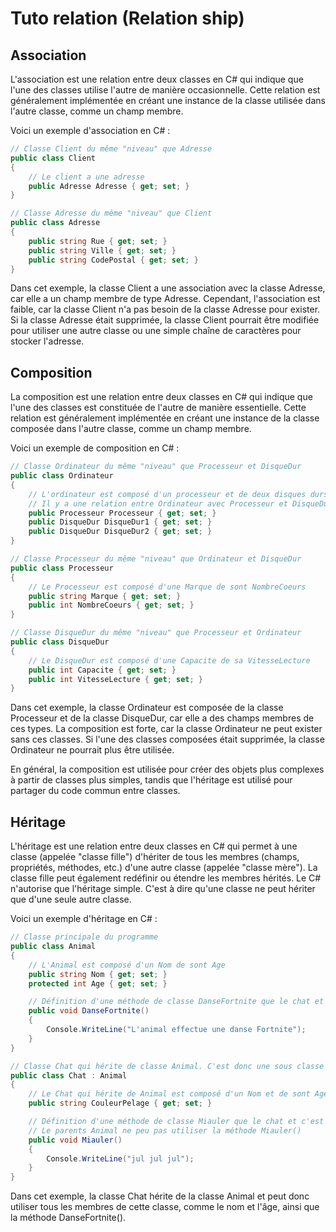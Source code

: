 # Tuto relation (Relation ship)

## Association

L'association est une relation entre deux classes en C# qui indique que l'une des classes utilise l'autre de manière occasionnelle. Cette relation est généralement implémentée en créant une instance de la classe utilisée dans l'autre classe, comme un champ membre.

Voici un exemple d'association en C# :

```C#
// Classe Client du même "niveau" que Adresse
public class Client
{
    // Le client a une adresse
    public Adresse Adresse { get; set; }
}

// Classe Adresse du même "niveau" que Client
public class Adresse
{
    public string Rue { get; set; }
    public string Ville { get; set; }
    public string CodePostal { get; set; }
}
```

Dans cet exemple, la classe Client a une association avec la classe Adresse, car elle a un champ membre de type Adresse. Cependant, l'association est faible, car la classe Client n'a pas besoin de la classe Adresse pour exister. Si la classe Adresse était supprimée, la classe Client pourrait être modifiée pour utiliser une autre classe ou une simple chaîne de caractères pour stocker l'adresse.

## Composition

La composition est une relation entre deux classes en C# qui indique que l'une des classes est constituée de l'autre de manière essentielle. Cette relation est généralement implémentée en créant une instance de la classe composée dans l'autre classe, comme un champ membre.

Voici un exemple de composition en C# :

```C#
// Classe Ordinateur du même "niveau" que Processeur et DisqueDur
public class Ordinateur
{
    // L'ordinateur est composé d'un processeur et de deux disques durs.
    // Il y a une relation entre Ordinateur avec Processeur et DisqueDur.
    public Processeur Processeur { get; set; }
    public DisqueDur DisqueDur1 { get; set; }
    public DisqueDur DisqueDur2 { get; set; }
}

// Classe Processeur du même "niveau" que Ordinateur et DisqueDur
public class Processeur
{
    // Le Processeur est composé d'une Marque de sont NombreCoeurs
    public string Marque { get; set; }
    public int NombreCoeurs { get; set; }
}

// Classe DisqueDur du même "niveau" que Processeur et Ordinateur
public class DisqueDur
{
    // Le DisqueDur est composé d'une Capacite de sa VitesseLecture
    public int Capacite { get; set; }
    public int VitesseLecture { get; set; }
}
```
Dans cet exemple, la classe Ordinateur est composée de la classe Processeur et de la classe DisqueDur, car elle a des champs membres de ces types. La composition est forte, car la classe Ordinateur ne peut exister sans ces classes. Si l'une des classes composées était supprimée, la classe Ordinateur ne pourrait plus être utilisée.

En général, la composition est utilisée pour créer des objets plus complexes à partir de classes plus simples, tandis que l'héritage est utilisé pour partager du code commun entre classes.


## Héritage

L'héritage est une relation entre deux classes en C# qui permet à une classe (appelée "classe fille") d'hériter de tous les membres (champs, propriétés, méthodes, etc.) d'une autre classe (appelée "classe mère"). La classe fille peut également redéfinir ou étendre les membres hérités.
Le C# n'autorise que l'héritage simple. C'est à dire qu'une classe ne peut hériter que d'une seule autre classe.

Voici un exemple d'héritage en C# :

```C#
// Classe principale du programme
public class Animal
{
    // L'Animal est composé d'un Nom de sont Age
    public string Nom { get; set; }
    protected int Age { get; set; }

    // Définition d'une méthode de classe DanseFortnite que le chat et c'est enfants peuvent utiliser
    public void DanseFortnite()
    {
        Console.WriteLine("L'animal effectue une danse Fortnite");
    }
}

// Classe Chat qui hérite de classe Animal. C'est donc une sous classe de la classe Animal
public class Chat : Animal
{
    // Le Chat qui hérite de Animal est composé d'un Nom et de sont Age ET de sa CouleurPelage
    public string CouleurPelage { get; set; }

    // Définition d'une méthode de classe Miauler que le chat et c'est enfant peuvent utiliser
    // Le parents Animal ne peu pas utiliser la méthode Miauler()
    public void Miauler()
    {
        Console.WriteLine("jul jul jul");
    }
}
```

Dans cet exemple, la classe Chat hérite de la classe Animal et peut donc utiliser tous les membres de cette classe, comme le nom et l'âge, ainsi que la méthode DanseFortnite().